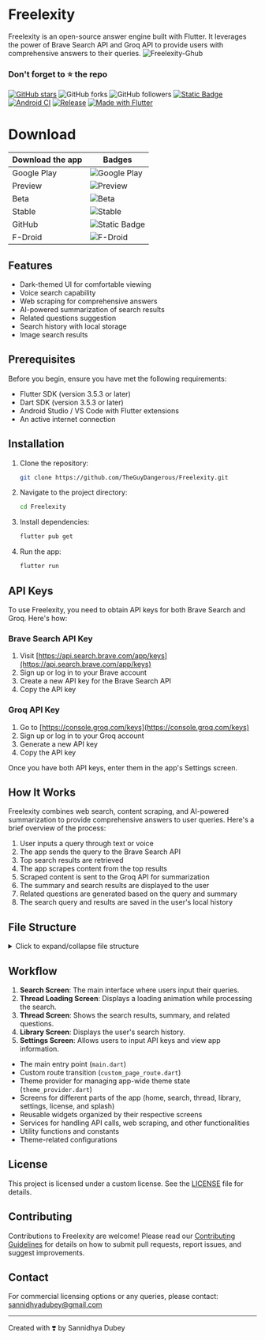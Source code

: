 # Freelexity

Freelexity is an open-source answer engine built with Flutter. It leverages the power of Brave Search API and Groq API to provide users with comprehensive answers to their queries.
![Freelexity-Ghub](https://github.com/user-attachments/assets/0c144f8d-5844-41eb-b703-dadf410b36c4)

### Don't forget to :star: the repo

[![GitHub stars](https://img.shields.io/github/stars/TheGuyDangerous/Freelexity.svg?style=social&label=Star)](https://github.com/TheGuyDangerous/Freelexity) ![GitHub forks](https://img.shields.io/github/forks/TheGuyDangerous/Freelexity.svg?style=social&label=Forks) ![GitHub followers](https://img.shields.io/github/followers/TheGuyDangerous.svg?style=social&label=Follow) [![Static Badge](https://img.shields.io/badge/Emoji%20Status-grey?logo=HuggingFace)](https://github.com/TheGuyDangerous/Freelexity/releases) [![Android CI](https://github.com/TheGuyDangerous/Freelexity/actions/workflows/build_and_release.yml/badge.svg)](https://github.com/TheGuyDangerous/Freelexity/actions/workflows/build_and_release.yml) [![Release](https://img.shields.io/github/v/release/TheGuyDangerous/Freelexity?include_prereleases)](https://github.com/TheGuyDangerous/Freelexity/releases/latest) [![Made with Flutter](https://img.shields.io/badge/Made%20with-flutter-61DAFB.svg)](https://flutter.dev/)

# Download
| Download the app | Badges          |
| ------- | ------------------ |
| Google Play   | ![Google Play](https://img.shields.io/badge/Google%20Play-Coming%20Soon-green?logo=GooglePlay&logoColor=%239fd900) |
| Preview    | ![Preview](https://img.shields.io/badge/Preview-Released-green?logo=Android&logoColor=%239fd900&label=Preview) |
| Beta   | ![Beta](https://img.shields.io/badge/Beta-Released-green?logo=Android&logoColor=%239fd900) |
| Stable   | ![Stable](https://img.shields.io/badge/Stable-Released-green?logo=Android&logoColor=%239fd900)                |
| GitHub   | ![Static Badge](https://img.shields.io/badge/GitHub-Released-green?logo=GitHub&logoColor=%239fd900)                |
| F-Droid   | ![F-Droid](https://img.shields.io/badge/FDroid-Coming%20Soon-green?logo=F-Droid&logoColor=%239fd900&label=F-Droid) |

## Features

- Dark-themed UI for comfortable viewing
- Voice search capability
- Web scraping for comprehensive answers
- AI-powered summarization of search results
- Related questions suggestion
- Search history with local storage
- Image search results

## Prerequisites

Before you begin, ensure you have met the following requirements:

- Flutter SDK (version 3.5.3 or later)
- Dart SDK (version 3.5.3 or later)
- Android Studio / VS Code with Flutter extensions
- An active internet connection

## Installation

1. Clone the repository:

   ```bash
   git clone https://github.com/TheGuyDangerous/Freelexity.git
   ```

2. Navigate to the project directory:

    ```bash
    cd Freelexity
    ```

3. Install dependencies:
  
   ```bash
   flutter pub get
   ```

4. Run the app:

   ```bash
   flutter run
   ```

## API Keys

To use Freelexity, you need to obtain API keys for both Brave Search and Groq. Here's how:

### Brave Search API Key

1. Visit [https://api.search.brave.com/app/keys](https://api.search.brave.com/app/keys)
2. Sign up or log in to your Brave account
3. Create a new API key for the Brave Search API
4. Copy the API key

### Groq API Key

1. Go to [https://console.groq.com/keys](https://console.groq.com/keys)
2. Sign up or log in to your Groq account
3. Generate a new API key
4. Copy the API key

Once you have both API keys, enter them in the app's Settings screen.

## How It Works

Freelexity combines web search, content scraping, and AI-powered summarization to provide comprehensive answers to user queries. Here's a brief overview of the process:

1. User inputs a query through text or voice
2. The app sends the query to the Brave Search API
3. Top search results are retrieved
4. The app scrapes content from the top results
5. Scraped content is sent to the Groq API for summarization
6. The summary and search results are displayed to the user
7. Related questions are generated based on the query and summary
8. The search query and results are saved in the user's local history

## File Structure

<details>
<summary>Click to expand/collapse file structure</summary>

```
lib/
├── main.dart
├── custom_page_route.dart
├── theme_provider.dart
├── screens/
│ ├── home/
│ │ ├── home_screen.dart
│ ├── search/
│ │ ├── search_screen.dart
│ │ └── search_screen_state.dart
│ ├── thread/
│ │ ├── thread_screen.dart
│ │ ├── thread_screen_state.dart
│ │ └── thread_loading_screen.dart
│ ├── library/
│ │ ├── library_screen.dart
│ │ └── library_screen_state.dart
│ ├── settings/
│ │ ├── settings_screen.dart
│ │ └── settings_screen_state.dart
│ ├── license/
│ │ └── license_screen.dart
│ └── splash_screen.dart
├── widgets/
│ ├── search/
│ │ ├── search_app_bar.dart
│ │ ├── search_initial_view.dart
│ │ └── search_bar.dart
│ ├── thread/
│ │ ├── sources_section.dart
│ │ ├── summary_card.dart
│ │ ├── image_section.dart
│ │ ├── related_questions.dart
│ │ ├── follow_up_input.dart
│ │ ├── full_screen_image.dart
│ │ └── loading_shimmer.dart
│ ├── library/
│ │ ├── history_list.dart
│ │ ├── empty_state.dart
│ │ └── incognito_message.dart
│ └── settings/
│ ├── api_key_input.dart
│ └── settings_switch.dart
├── services/
│ ├── search_service.dart
│ ├── web_scraper_service.dart
│ ├── groq_api_service.dart
│ └── whisper_service.dart
├── utils/
│ ├── audio_helpers.dart
│ ├── clipboard_helper.dart
│ └── constants.dart
└── theme/
└── app_theme.dart
```

</details>

## Workflow

1. **Search Screen**: The main interface where users input their queries.
2. **Thread Loading Screen**: Displays a loading animation while processing the search.
3. **Thread Screen**: Shows the search results, summary, and related questions.
4. **Library Screen**: Displays the user's search history.
5. **Settings Screen**: Allows users to input API keys and view app information.

- The main entry point (`main.dart`)
- Custom route transition (`custom_page_route.dart`)
- Theme provider for managing app-wide theme state (`theme_provider.dart`)
- Screens for different parts of the app (home, search, thread, library, settings, license, and splash)
- Reusable widgets organized by their respective screens
- Services for handling API calls, web scraping, and other functionalities
- Utility functions and constants
- Theme-related configurations

## License

This project is licensed under a custom license. See the [LICENSE](LICENSE) file for details.

## Contributing

Contributions to Freelexity are welcome! Please read our [Contributing Guidelines](CONTRIBUTING.md) for details on how to submit pull requests, report issues, and suggest improvements.

## Contact

For commercial licensing options or any queries, please contact:
<sannidhyadubey@gmail.com>

---

Created with ❣️ by Sannidhya Dubey
